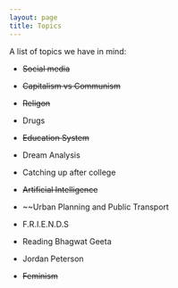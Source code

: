 ```yaml
---
layout: page
title: Topics
---
```


A list of topics we have in mind: <br />

- ~~Social media~~ <br/>

- ~~Capitalism vs Communism~~ <br/>  

- ~~Religon~~  <br/>

- Drugs  <br/>

- ~~Education System~~ <br/>

- Dream Analysis  <br/>

- Catching up after college <br/> 

- ~~Artificial Intelligence~~  <br/>

- ~~Urban Planning and Public Transport <br/>

- F.R.I.E.N.D.S <br/>

- Reading Bhagwat Geeta <br/>

- Jordan Peterson <br/>

- ~~Feminism~~




